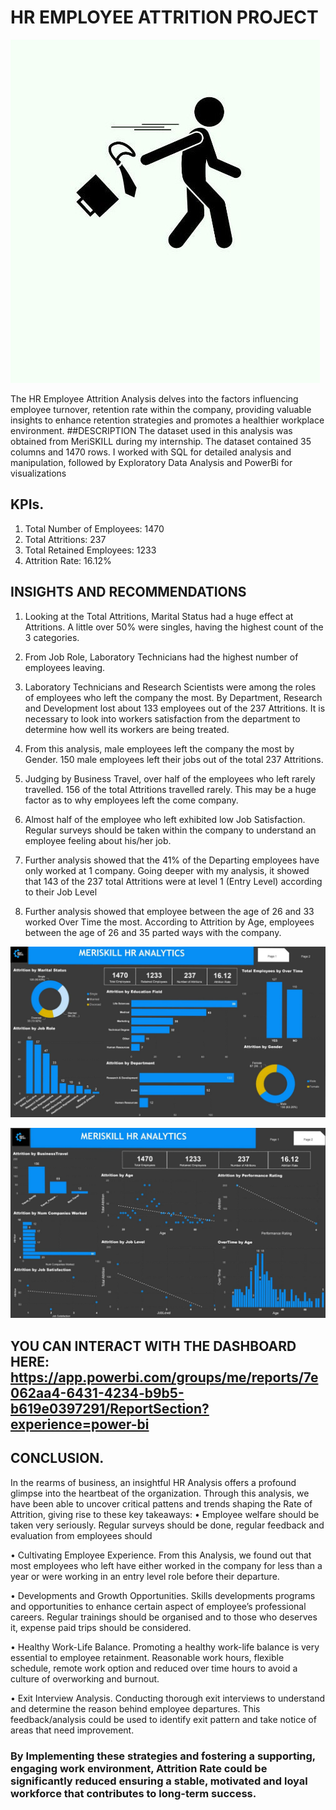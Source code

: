 # HR EMPLOYEE ATTRITION PROJECT
![](Icon.jpg)

The HR Employee Attrition Analysis delves into the factors influencing employee turnover, retention rate within the company, providing valuable insights to enhance retention strategies and promotes a healthier workplace environment.
##DESCRIPTION
The dataset used in this analysis was obtained from MeriSKILL during my internship. The dataset contained 35 columns and 1470 rows. I worked with SQL for detailed analysis and manipulation, followed by Exploratory Data Analysis and PowerBi for visualizations
## KPIs. 
1. Total Number of Employees: 1470
2. Total Attritions: 237
3. Total Retained Employees: 1233
4. Attrition Rate: 16.12%
## INSIGHTS AND RECOMMENDATIONS 
  1.	Looking at the Total Attritions, Marital Status had a huge effect at Attritions. A little over 50% were singles, having the highest count of the 3 categories.

  2.	From Job Role, Laboratory Technicians had the highest number of employees leaving. 

  3.	Laboratory Technicians and Research Scientists were among the roles of employees who left the company the most. By Department, Research and Development lost about 133 employees           out of the 237 Attritions. It is necessary to look into workers satisfaction from the department to determine how well its workers are being treated.

  4.	From this analysis, male employees left the company the most by Gender. 150 male employees left their jobs out of the total 237 Attritions.

  5.	Judging by Business Travel, over half of the employees who left rarely travelled. 156 of the total Attritions travelled rarely. This may be a huge factor as to why employees left         the come company.

  6.	Almost half of the employee who left exhibited low Job Satisfaction. Regular surveys should be taken within the company to understand an employee feeling about his/her job.

  7.	Further analysis showed that the 41% of the Departing employees have only worked at 1 company. Going deeper with my analysis, it showed that 143 of the 237 total Attritions were         at level 1 (Entry Level) according to their Job Level

  8.	Further analysis showed that employee between the age of 26 and 33 worked Over Time the most. According to Attrition by Age, employees between the age of 26 and 35 parted ways           with the company.

![](HR_Attrition_Analysis_DASHBOARD_1.jpg)    


![](HR_Attrition_Analysis_DASHBOARD_2.jpg) 

## YOU CAN INTERACT WITH THE DASHBOARD HERE: https://app.powerbi.com/groups/me/reports/7e062aa4-6431-4234-b9b5-b619e0397291/ReportSection?experience=power-bi 

## CONCLUSION.
 
 In the rearms of business, an insightful HR Analysis offers a profound glimpse into the heartbeat of the organization. Through this analysis, we have been able to uncover critical pattens and trends shaping the Rate of Attrition, giving rise to these key takeaways:
  •	Employee welfare should be taken very seriously. Regular surveys should be done, regular feedback and evaluation from employees should 
  
  •	Cultivating Employee Experience. From this Analysis, we found out that most employees who left have either worked in the company for less than a year or were working in an entry         level role before their departure. 
  
  •	Developments and Growth Opportunities. Skills developments programs and opportunities to enhance certain aspect of employee’s professional careers. Regular trainings should be           organised and to those who deserves it, expense paid trips should be considered.   
  
  •	Healthy Work-Life Balance. Promoting a healthy work-life balance is very essential to employee retainment. Reasonable work hours, flexible schedule, remote work option and reduced       over time hours to avoid a culture of overworking and burnout. 
  
  •	Exit Interview Analysis. Conducting thorough exit interviews to understand and determine the reason behind employee departures. This feedback/analysis could be used to identify exit   pattern and take notice of areas that need improvement. 
  
### By Implementing these strategies and fostering a supporting, engaging work environment, Attrition Rate could be significantly reduced ensuring a stable, motivated and loyal workforce that contributes to long-term success.

